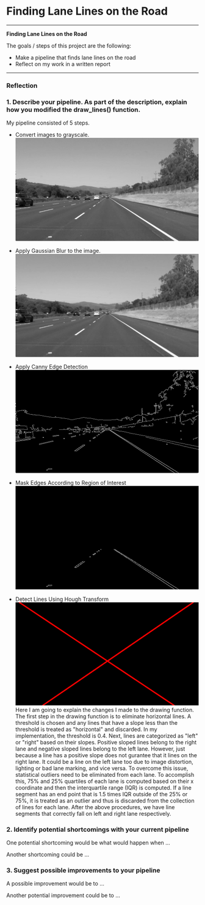 # **Finding Lane Lines on the Road** 


---

**Finding Lane Lines on the Road**

The goals / steps of this project are the following:
* Make a pipeline that finds lane lines on the road
* Reflect on my work in a written report


[//]: # (Image References)

[image1]: ./test_images_output/test1.jpg "Grayscale"
[image2]: ./test_images_output/test2.jpg "Blur"
[image3]: ./test_images_output/test3.jpg "Edges"
[image4]: ./test_images_output/test4.jpg "Mask_Edges"
[image5]: ./test_images_output/test5.jpg "Lines"
---

### Reflection

### 1. Describe your pipeline. As part of the description, explain how you modified the draw_lines() function.

My pipeline consisted of 5 steps. 

* Convert images to grayscale.
![alt text][image1]

* Apply Gaussian Blur to the image.
![alt text][image2]

* Apply Canny Edge Detection
![alt text][image3]

* Mask Edges According to Region of Interest
![alt text][image4]

* Detect Lines Using Hough Transform
![alt text][image5]
Here I am going to explain the changes I made to the drawing function.
The first step in the drawing function is to eliminate horizontal lines. A threshold is chosen and any lines that have a slope less than the threshold is treated as "horizontal" and discarded. In my implementation, the threshold is 0.4.
Next, lines are categorized as "left" or "right" based on their slopes. Positive sloped lines belong to the right lane and negative sloped lines belong to the left lane.
However, just because a line has a positive slope does not gurantee that it lines on the right lane. It could be a line on the left lane too due to image distortion, lighting or bad lane marking, and vice versa.
To overcome this issue, statistical outliers need to be eliminated from each lane.
To accomplish this, 75% and 25% quartiles of each lane is computed based on their x coordinate and then the interquartile range (IQR) is computed. If a line segment has an end point that is 1.5 times IQR outside of the 25% or 75%, it is treated as an outlier and thus is discarded from the collection of lines for each lane.
After the above procedures, we have line segments that correctly fall on left and right lane respectively.


### 2. Identify potential shortcomings with your current pipeline


One potential shortcoming would be what would happen when ... 

Another shortcoming could be ...


### 3. Suggest possible improvements to your pipeline

A possible improvement would be to ...

Another potential improvement could be to ...

